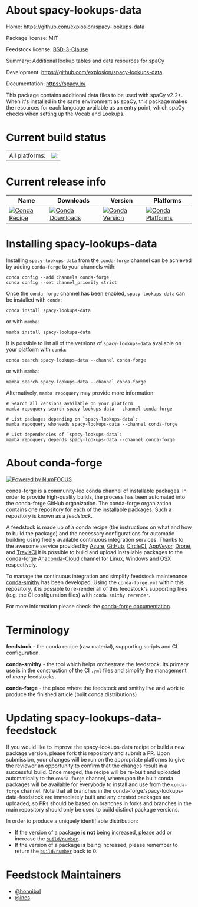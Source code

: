 About spacy-lookups-data
========================

Home: https://github.com/explosion/spacy-lookups-data

Package license: MIT

Feedstock license: [BSD-3-Clause](https://github.com/conda-forge/spacy-lookups-data-feedstock/blob/master/LICENSE.txt)

Summary: Additional lookup tables and data resources for spaCy

Development: https://github.com/explosion/spacy-lookups-data

Documentation: https://spacy.io/

This package contains additional data files to be used with spaCy v2.2+.
When it's installed in the same environment as spaCy, this package makes
the resources for each language available as an entry point, which spaCy
checks when setting up the Vocab and Lookups.


Current build status
====================


<table><tr><td>All platforms:</td>
    <td>
      <a href="https://dev.azure.com/conda-forge/feedstock-builds/_build/latest?definitionId=8038&branchName=master">
        <img src="https://dev.azure.com/conda-forge/feedstock-builds/_apis/build/status/spacy-lookups-data-feedstock?branchName=master">
      </a>
    </td>
  </tr>
</table>

Current release info
====================

| Name | Downloads | Version | Platforms |
| --- | --- | --- | --- |
| [![Conda Recipe](https://img.shields.io/badge/recipe-spacy--lookups--data-green.svg)](https://anaconda.org/conda-forge/spacy-lookups-data) | [![Conda Downloads](https://img.shields.io/conda/dn/conda-forge/spacy-lookups-data.svg)](https://anaconda.org/conda-forge/spacy-lookups-data) | [![Conda Version](https://img.shields.io/conda/vn/conda-forge/spacy-lookups-data.svg)](https://anaconda.org/conda-forge/spacy-lookups-data) | [![Conda Platforms](https://img.shields.io/conda/pn/conda-forge/spacy-lookups-data.svg)](https://anaconda.org/conda-forge/spacy-lookups-data) |

Installing spacy-lookups-data
=============================

Installing `spacy-lookups-data` from the `conda-forge` channel can be achieved by adding `conda-forge` to your channels with:

```
conda config --add channels conda-forge
conda config --set channel_priority strict
```

Once the `conda-forge` channel has been enabled, `spacy-lookups-data` can be installed with `conda`:

```
conda install spacy-lookups-data
```

or with `mamba`:

```
mamba install spacy-lookups-data
```

It is possible to list all of the versions of `spacy-lookups-data` available on your platform with `conda`:

```
conda search spacy-lookups-data --channel conda-forge
```

or with `mamba`:

```
mamba search spacy-lookups-data --channel conda-forge
```

Alternatively, `mamba repoquery` may provide more information:

```
# Search all versions available on your platform:
mamba repoquery search spacy-lookups-data --channel conda-forge

# List packages depending on `spacy-lookups-data`:
mamba repoquery whoneeds spacy-lookups-data --channel conda-forge

# List dependencies of `spacy-lookups-data`:
mamba repoquery depends spacy-lookups-data --channel conda-forge
```


About conda-forge
=================

[![Powered by
NumFOCUS](https://img.shields.io/badge/powered%20by-NumFOCUS-orange.svg?style=flat&colorA=E1523D&colorB=007D8A)](https://numfocus.org)

conda-forge is a community-led conda channel of installable packages.
In order to provide high-quality builds, the process has been automated into the
conda-forge GitHub organization. The conda-forge organization contains one repository
for each of the installable packages. Such a repository is known as a *feedstock*.

A feedstock is made up of a conda recipe (the instructions on what and how to build
the package) and the necessary configurations for automatic building using freely
available continuous integration services. Thanks to the awesome service provided by
[Azure](https://azure.microsoft.com/en-us/services/devops/), [GitHub](https://github.com/),
[CircleCI](https://circleci.com/), [AppVeyor](https://www.appveyor.com/),
[Drone](https://cloud.drone.io/welcome), and [TravisCI](https://travis-ci.com/)
it is possible to build and upload installable packages to the
[conda-forge](https://anaconda.org/conda-forge) [Anaconda-Cloud](https://anaconda.org/)
channel for Linux, Windows and OSX respectively.

To manage the continuous integration and simplify feedstock maintenance
[conda-smithy](https://github.com/conda-forge/conda-smithy) has been developed.
Using the ``conda-forge.yml`` within this repository, it is possible to re-render all of
this feedstock's supporting files (e.g. the CI configuration files) with ``conda smithy rerender``.

For more information please check the [conda-forge documentation](https://conda-forge.org/docs/).

Terminology
===========

**feedstock** - the conda recipe (raw material), supporting scripts and CI configuration.

**conda-smithy** - the tool which helps orchestrate the feedstock.
                   Its primary use is in the construction of the CI ``.yml`` files
                   and simplify the management of *many* feedstocks.

**conda-forge** - the place where the feedstock and smithy live and work to
                  produce the finished article (built conda distributions)


Updating spacy-lookups-data-feedstock
=====================================

If you would like to improve the spacy-lookups-data recipe or build a new
package version, please fork this repository and submit a PR. Upon submission,
your changes will be run on the appropriate platforms to give the reviewer an
opportunity to confirm that the changes result in a successful build. Once
merged, the recipe will be re-built and uploaded automatically to the
`conda-forge` channel, whereupon the built conda packages will be available for
everybody to install and use from the `conda-forge` channel.
Note that all branches in the conda-forge/spacy-lookups-data-feedstock are
immediately built and any created packages are uploaded, so PRs should be based
on branches in forks and branches in the main repository should only be used to
build distinct package versions.

In order to produce a uniquely identifiable distribution:
 * If the version of a package **is not** being increased, please add or increase
   the [``build/number``](https://docs.conda.io/projects/conda-build/en/latest/resources/define-metadata.html#build-number-and-string).
 * If the version of a package **is** being increased, please remember to return
   the [``build/number``](https://docs.conda.io/projects/conda-build/en/latest/resources/define-metadata.html#build-number-and-string)
   back to 0.

Feedstock Maintainers
=====================

* [@honnibal](https://github.com/honnibal/)
* [@ines](https://github.com/ines/)

